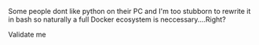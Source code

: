 Some people dont like python on their PC and I'm too stubborn to rewrite it in bash so naturally a full Docker ecosystem is neccessary....Right?

Validate me 